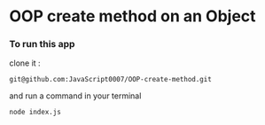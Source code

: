 # OOP create method on an Object

### To run this app
clone it :
```
git@github.com:JavaScript0007/OOP-create-method.git
```

and run a command in your terminal
```
node index.js
```
